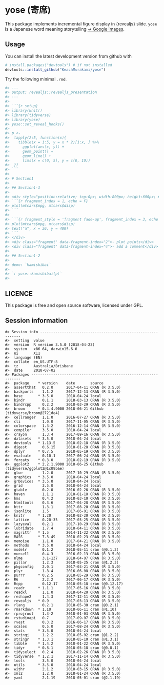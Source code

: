 <!-- README.md is generated from README.Rmd. Please edit that file -->
yose (寄席)
===========

This package implements incremental figure display in {revealjs} slide. `yose` is a Japanese word meaning storytelling [-&gt; Google Images](https://www.google.co.jp/search?q=%E5%AF%84%E5%B8%AD&source=lnms&tbm=isch&sa=X&ved=0ahUKEwix35LSoYHaAhVJlJQKHQKKARYQ_AUICygC&biw=1280&bih=924).

Usage
-----

You can install the latest development version from github with

``` r
# install.packages("devtools") # if not installed
devtools::install_github("KeachMurakami/yose")
```

Try the following minimal `.rmd`.

``` r
#> ---
#> output: revealjs::revealjs_presentation
#> ---
#> 
#> ```{r setup}
#> library(knitr)
#> library(tidyverse)
#> library(yose)
#> yose::set_reveal_hooks()
#> 
#> p <-
#>  lapply(2:5, function(x){
#>    tibble(x = 1:5, y = x * 2)[1:x, ] %>%
#>      ggplot(aes(x, y)) +
#>      geom_point() +
#>      geom_line() +
#>      lims(x = c(0, 5), y = c(0, 10))
#>  })
#> ```
#> 
#> # Section1
#> 
#> ## Section1-1
#> 
#> <div style="position:relative; top:0px; width:800px; height:600px; margin:0 auto;">
#> ```{r fragment_index = 1, echo = F}
#> plot(mtcars$mpg, mtcars$disp)
#> ```
#> 
#> ```{r fragment_style = 'fragment fade-up', fragment_index = 3, echo = F}
#> plot(mtcars$mpg, mtcars$disp)
#> text("a", x = 30, y = 400)
#> ```
#> </div>
#> <div class="fragment" data-fragment-index="2">- plot points</div>
#> <div class="fragment" data-fragment-index="4">- add a comment</div>
#> 
#> ## Section1-2
#> 
#> demo: `kamishibai`
#> 
#> `r yose::kamishibai(p)`
#> 
```

LICENCE
-------

This package is free and open source software, licensed under GPL.

Session information
-------------------

    #> Session info -------------------------------------------------------------
    #>  setting  value                       
    #>  version  R version 3.5.0 (2018-04-23)
    #>  system   x86_64, darwin15.6.0        
    #>  ui       X11                         
    #>  language (EN)                        
    #>  collate  en_US.UTF-8                 
    #>  tz       Australia/Brisbane          
    #>  date     2018-07-02
    #> Packages -----------------------------------------------------------------
    #>  package    * version    date       source                            
    #>  assertthat   0.2.0      2017-04-11 CRAN (R 3.5.0)                    
    #>  backports    1.1.2      2017-12-13 CRAN (R 3.5.0)                    
    #>  base       * 3.5.0      2018-04-24 local                             
    #>  bindr        0.1.1      2018-03-13 CRAN (R 3.5.0)                    
    #>  bindrcpp     0.2.2      2018-03-29 CRAN (R 3.5.0)                    
    #>  broom      * 0.4.4.9000 2018-06-21 Github (tidyverse/broom@2721de4)  
    #>  cellranger   1.1.0      2016-07-27 CRAN (R 3.5.0)                    
    #>  cli          1.0.0      2017-11-05 CRAN (R 3.5.0)                    
    #>  colorspace   1.3-2      2016-12-14 CRAN (R 3.5.0)                    
    #>  compiler     3.5.0      2018-04-24 local                             
    #>  crayon       1.3.4      2017-09-16 CRAN (R 3.5.0)                    
    #>  datasets   * 3.5.0      2018-04-24 local                             
    #>  devtools   * 1.13.5     2018-02-18 CRAN (R 3.5.0)                    
    #>  digest       0.6.15     2018-01-28 CRAN (R 3.5.0)                    
    #>  dplyr      * 0.7.5      2018-05-19 CRAN (R 3.5.0)                    
    #>  evaluate     0.10.1     2017-06-24 CRAN (R 3.5.0)                    
    #>  forcats    * 0.3.0      2018-02-19 CRAN (R 3.5.0)                    
    #>  ggplot2    * 2.2.1.9000 2018-06-25 Github (tidyverse/ggplot2@1c09bae)
    #>  glue         1.2.0      2017-10-29 CRAN (R 3.5.0)                    
    #>  graphics   * 3.5.0      2018-04-24 local                             
    #>  grDevices  * 3.5.0      2018-04-24 local                             
    #>  grid         3.5.0      2018-04-24 local                             
    #>  gtable       0.2.0      2016-02-26 CRAN (R 3.5.0)                    
    #>  haven        1.1.1      2018-01-18 CRAN (R 3.5.0)                    
    #>  hms          0.4.2      2018-03-10 CRAN (R 3.5.0)                    
    #>  htmltools    0.3.6      2017-04-28 CRAN (R 3.5.0)                    
    #>  httr         1.3.1      2017-08-20 CRAN (R 3.5.0)                    
    #>  jsonlite     1.5        2017-06-01 CRAN (R 3.5.0)                    
    #>  knitr      * 1.20       2018-02-20 CRAN (R 3.5.0)                    
    #>  lattice      0.20-35    2017-03-25 CRAN (R 3.5.0)                    
    #>  lazyeval     0.2.1      2017-10-29 CRAN (R 3.5.0)                    
    #>  lubridate    1.7.4      2018-04-11 CRAN (R 3.5.0)                    
    #>  magrittr   * 1.5        2014-11-22 CRAN (R 3.5.0)                    
    #>  MASS       * 7.3-49     2018-02-23 CRAN (R 3.5.0)                    
    #>  memoise      1.1.0      2017-04-21 CRAN (R 3.5.0)                    
    #>  methods    * 3.5.0      2018-04-24 local                             
    #>  modelr       0.1.2      2018-05-11 cran (@0.1.2)                     
    #>  munsell      0.4.3      2016-02-13 CRAN (R 3.5.0)                    
    #>  nlme         3.1-137    2018-04-07 CRAN (R 3.5.0)                    
    #>  pillar       1.2.3      2018-05-25 cran (@1.2.3)                     
    #>  pkgconfig    2.0.1      2017-03-21 CRAN (R 3.5.0)                    
    #>  plyr         1.8.4      2016-06-08 CRAN (R 3.5.0)                    
    #>  purrr      * 0.2.5      2018-05-29 CRAN (R 3.5.0)                    
    #>  R6           2.2.2      2017-06-17 CRAN (R 3.5.0)                    
    #>  Rcpp         0.12.17    2018-05-18 cran (@0.12.17)                   
    #>  readr      * 1.1.1      2017-05-16 CRAN (R 3.5.0)                    
    #>  readxl       1.1.0      2018-04-20 CRAN (R 3.5.0)                    
    #>  reshape2     1.4.3      2017-12-11 CRAN (R 3.5.0)                    
    #>  revealjs   * 0.9        2017-03-13 CRAN (R 3.5.0)                    
    #>  rlang        0.2.1      2018-05-30 cran (@0.2.1)                     
    #>  rmarkdown  * 1.10       2018-06-11 cran (@1.10)                      
    #>  rprojroot    1.3-2      2018-01-03 CRAN (R 3.5.0)                    
    #>  rstudioapi   0.7        2017-09-07 CRAN (R 3.5.0)                    
    #>  rvest        0.3.2      2016-06-17 CRAN (R 3.5.0)                    
    #>  scales       0.5.0      2017-08-24 CRAN (R 3.5.0)                    
    #>  stats      * 3.5.0      2018-04-24 local                             
    #>  stringi      1.2.2      2018-05-02 cran (@1.2.2)                     
    #>  stringr    * 1.3.1      2018-05-10 cran (@1.3.1)                     
    #>  tibble     * 1.4.2      2018-01-22 CRAN (R 3.5.0)                    
    #>  tidyr      * 0.8.1      2018-05-18 cran (@0.8.1)                     
    #>  tidyselect   0.2.4      2018-02-26 CRAN (R 3.5.0)                    
    #>  tidyverse  * 1.2.1      2017-11-14 CRAN (R 3.5.0)                    
    #>  tools        3.5.0      2018-04-24 local                             
    #>  utils      * 3.5.0      2018-04-24 local                             
    #>  withr        2.1.2      2018-03-15 CRAN (R 3.5.0)                    
    #>  xml2         1.2.0      2018-01-24 CRAN (R 3.5.0)                    
    #>  yaml         2.1.19     2018-05-01 cran (@2.1.19)
